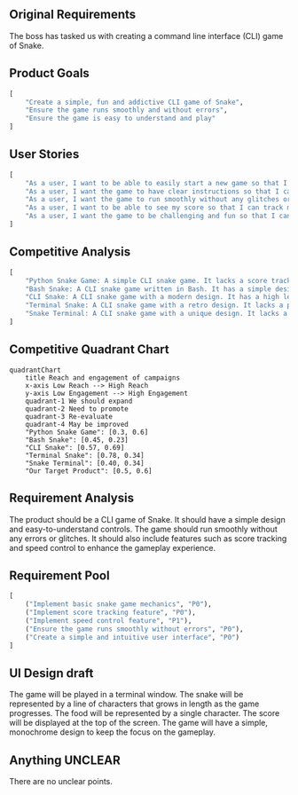 ## Original Requirements
The boss has tasked us with creating a command line interface (CLI) game of Snake.

## Product Goals
```python
[
    "Create a simple, fun and addictive CLI game of Snake",
    "Ensure the game runs smoothly and without errors",
    "Ensure the game is easy to understand and play"
]
```

## User Stories
```python
[
    "As a user, I want to be able to easily start a new game so that I can play whenever I want",
    "As a user, I want the game to have clear instructions so that I can understand how to play",
    "As a user, I want the game to run smoothly without any glitches or errors so that I can enjoy the game",
    "As a user, I want to be able to see my score so that I can track my progress",
    "As a user, I want the game to be challenging and fun so that I can enjoy playing it"
]
```

## Competitive Analysis
```python
[
    "Python Snake Game: A simple CLI snake game. It lacks a score tracking feature",
    "Bash Snake: A CLI snake game written in Bash. It has a simple design but lacks in terms of gameplay",
    "CLI Snake: A CLI snake game with a modern design. It has a high learning curve due to its complex controls",
    "Terminal Snake: A CLI snake game with a retro design. It lacks a pause feature",
    "Snake Terminal: A CLI snake game with a unique design. It lacks a speed control feature"
]
```

## Competitive Quadrant Chart
```mermaid
quadrantChart
    title Reach and engagement of campaigns
    x-axis Low Reach --> High Reach
    y-axis Low Engagement --> High Engagement
    quadrant-1 We should expand
    quadrant-2 Need to promote
    quadrant-3 Re-evaluate
    quadrant-4 May be improved
    "Python Snake Game": [0.3, 0.6]
    "Bash Snake": [0.45, 0.23]
    "CLI Snake": [0.57, 0.69]
    "Terminal Snake": [0.78, 0.34]
    "Snake Terminal": [0.40, 0.34]
    "Our Target Product": [0.5, 0.6]
```

## Requirement Analysis
The product should be a CLI game of Snake. It should have a simple design and easy-to-understand controls. The game should run smoothly without any errors or glitches. It should also include features such as score tracking and speed control to enhance the gameplay experience.

## Requirement Pool
```python
[
    ("Implement basic snake game mechanics", "P0"),
    ("Implement score tracking feature", "P0"),
    ("Implement speed control feature", "P1"),
    ("Ensure the game runs smoothly without errors", "P0"),
    ("Create a simple and intuitive user interface", "P0")
]
```

## UI Design draft
The game will be played in a terminal window. The snake will be represented by a line of characters that grows in length as the game progresses. The food will be represented by a single character. The score will be displayed at the top of the screen. The game will have a simple, monochrome design to keep the focus on the gameplay.

## Anything UNCLEAR
There are no unclear points.